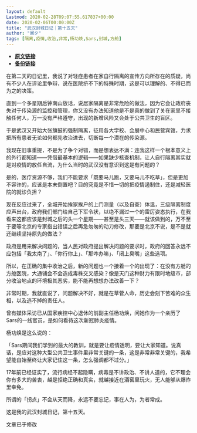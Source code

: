 ```yaml
---
layout: default
Lastmod: 2020-02-28T09:07:55.617837+00:00
date: 2020-02-06T00:00:00Z
title: "武汉封城日记｜第十五天"
author: "阑夕"
tags: [隔离,疫情,收治,非常,杨功焕,Sars,封城,方舱]
---
```


* [**原文链接**](http://mp.weixin.qq.com/s?__biz=MjM5NzY2OTE2MQ==&mid=2652224544&idx=1&sn=853aded9e62836c4e7c91a577ad2aa84&chksm=bd376c668a40e570e84bb7107edcd87ca184535f97bacaf16661382dbb06958dac3ffce40bfe#rd)
* [**备份链接**](http://archive.today/fZiRD)


在第二天的日记里，我说了对轻症患者在家自行隔离的宣传方向所存在的质疑，尚有不少人在评论里争辩，说在医院挤不下的特殊时期，这是可以理解的、不得已而为之的决策。

  

直到一个多星期后钟南山放话，说居家隔离是非常危险的做法，因为它会让政府丧失对于传染源的监控和管理，你又没有办法知道他是不是真的做到了关在家里不接触任何人，万一没有严格遵守，出现的新增风险又会处于公共卫生的盲区。

  

于是武汉又开始大张旗鼓的强制隔离，征用各大学校、会展中心和民营宾馆，力求把所有患者无论如何都先收治进去，切断每一个潜在的传染源。

  

我现在旧事重提，不是为了争个对错，而是想表达不满：连我这样一个根本意义上的外行都知道——凭借最基本的逻辑——如果缺少核查机制，让人自行隔离其实就是对疫情的放任自流，为什么当时的武汉没有意识到这是有问题的？

  

是的，医疗资源不够，我们不能要求「既要马儿跑，又要马儿不吃草」，但是更加不容许的，应该是本末倒置吧？目的究竟是不惜一切的把疫情遏制住，还是减轻医院的就诊负担？

  

现在反应过来了，全城开始挨家挨户的上门测量（以及自查）体温，三级隔离制度应声出台，政府我们部门给自己下军令状，以绝不漏过一个的雷厉姿态执行，在我看来这都应该是封城之后的头一个星期——甚至是头三天——就该做到的，万不至于要等北京的专家指出错误之后再急匆匆的动刀修改，那要是北京不说，是不是就还继续坚持原先的做法？

  

政府是用来解决问题的，当人民对政府提出解决问题的要求时，政府的回答永远不应包括「我太南了」、「你行你上」、「那咋办嘛」、「闭上臭嘴」这些选项。

  

所以，在正确的集中收治之后，新的问题也一个接着一个的出现了：在没有方舱的方舱医院，大通铺会不会造成毒株交叉感染？像是天门这种财力有限时地级市，部分收治地点的环境极其恶劣，能不能再想想办法改善一下？

  

非常时期，我就直说了，问题解决不好，就是在草菅人命，历史会刻下苦难的众生相，以及逃不掉的责任人。

  

曾有媒体采访已从国家疾控中心退休的前副主任杨功焕，问她作为一个亲历了Sars的一线官员，是如何看待这次新冠肺炎疫情。

  

杨功焕是这么说的：

  

「Sars期间我们学到的最大的教训，就是要让疫情透明，要让大家知道。说真话，是应对这种大型公共卫生事件里非常关键的一条，这是非常非常关键的，我希望能自始至终让大家记住这一条，怎么强调都不过分。」

  

17年前已经证实了，流行病经不起隐瞒，病毒是不讲政治、不讲人道的，它不理会你有多大的苦衷，越是拒绝正确和真实，就越接近在酒窖里玩火，无人能够从爆炸里幸免。

  

所谓的「拐点」不会从天而降，永远不要忘记，事在人为，为者常成。

  

这是我的武汉封城日记，第十五天。

文章已于修改

